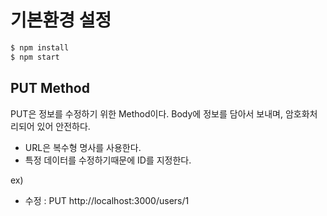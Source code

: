 # 기본환경 설정

```bash
$ npm install
$ npm start
```

## PUT Method

PUT은 정보를 수정하기 위한 Method이다.
Body에 정보를 담아서 보내며, 암호화처리되어 있어 안전하다.

- URL은 복수형 명사를 사용한다.
- 특정 데이터를 수정하기때문에 ID를 지정한다.

ex)
- 수정 : PUT http://localhost:3000/users/1